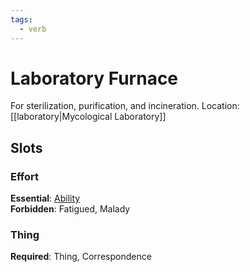 ```yaml
---
tags:
  - verb
---
```

# Laboratory Furnace
For sterilization, purification, and incineration.
Location: [[laboratory|Mycological Laboratory]]
## Slots
### Effort
**Essential**: [Ability](https://uadaf.theevilroot.xyz/rowenarium/element/ability)<br>
**Forbidden**: Fatigued, Malady
### Thing
**Required**: Thing, Correspondence